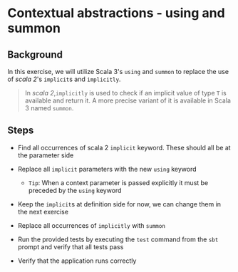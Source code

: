 # Contextual abstractions - using and summon

## Background

In this exercise, we will utilize Scala 3's `using` and `summon` to replace the
use of _scala 2_'s `implicit`s and `implicitly`.

> In _scala 2_,`implicitly` is used to check if an implicit value of type `T` 
> is available and return it. A more precise variant of it is available in Scala 3 
> named `summon`.

## Steps

- Find all occurrences of scala 2 `implicit` keyword. These should all be at the 
  parameter side

- Replace all `implicit` parameters with the new `using` keyword
  - `Tip`: When a context parameter is passed explicitly it must be preceded by
  the `using` keyword

- Keep the `implicit`s at definition side for now, we can change them in  the 
  next exercise

- Replace all occurrences of `implicitly` with `summon`

- Run the provided tests by executing the `test` command from the `sbt` prompt
  and verify that all tests pass

- Verify that the application runs correctly